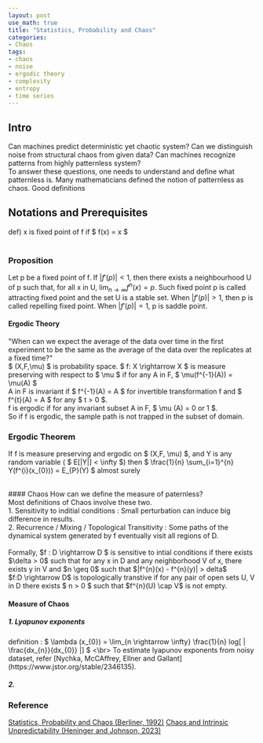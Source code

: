 ```yaml
---
layout: post
use_math: true
title: "Statistics, Probability and Chaos"
categories:
- Chaos
tags:
- chaos
- noise
- ergodic theory
- complexity
- entropy
- time series
---
```


<h2> Intro </h2>
Can machines predict deterministic yet chaotic system? Can we distinguish noise from structural chaos from given data? Can machines recognize patterns from highly patternless system?
<br/>
To answer these questions, one needs to understand and define what patternless is. Many mathematicians defined the notion of patternless as chaos. Good definitions  
<br/>

<h2> Notations and Prerequisites </h2>
def) x is fixed point of f if $ f(x) = x $
<br/>
<br/>

### Proposition
Let p be a fixed point of f. If $|f'(p)| < 1$, then there exists a neighbourhood U of p such that, for all x in U, $\lim_{n \rightarrow \infty} f^{n}(x) = p.$ Such fixed point p is called attracting fixed point and the set U is a stable set. When $|f'(p)| > 1$, then p is called repelling fixed point. When $|f'(p)| = 1$, p is saddle point.

<h4> Ergodic Theory </h4>
"When can we expect the average of the data over time in the first experiment to be the same as the average of the data over the replicates at a fixed time?"
<br/>
$ (X,F,\mu) $ is probability space. $ f: X \rightarrow X $ is measure preserving with respect to $ \mu $ if for any A in F, $ \mu(f^{-1}(A)) = \mu(A) $
<br/> 
A in F is invariant if $ f^{-1}(A) = A $ for invertible transformation f and $ f^{t}(A) = A $ for any $ t > 0 $.
<br/>
f is ergodic if for any invariant subset A in F, $ \mu (A) = 0 or 1 $. 
<br/> So if  f is ergodic, the sample path is not trapped in the subset of domain.
<br/>

### Ergodic Theorem
If f is measure preserving and ergodic on $ (X,F, \mu) $, and Y is any random variable ( $ E[|Y|] < \infty $) then $ \frac{1}{n} \sum_{i=1}^{n} Y(f^{i}(x_{0})) = E_{P}(Y) $ almost surely 


<br/>
#### Chaos
How can we define the measure of paternless?
<br/>
Most definitions of Chaos involve these two.<br/>
1. Sensitivity to inditial conditions : Small perturbation can induce big difference in results.<br/>
2. Recurrence / Mixing / Topological Transitivity : Some paths of the dynamical system generated by f eventually visit all regions of D.
<br/>
<br/>
Formally, $f : D \rightarrow D $ is sensitive to intial conditions if there exists $\delta >  0$ such that for any x in D and any neighborhood V of x, there exists y in V and $n \geq 0$ such that $|f^{n}(x) - f^{n}(y)| > delta$ <br/>
$f:D \rightarrow D$ is topologically transtive if for any pair of open sets U, V in D there exists $ n > 0 $ such that $f^{n}(U) \cap V$ is not empty.

<br/>
<h4>Measure of Chaos</h4>
<h5>1. Lyapunov exponents</h5>
definition : $ \lambda (x_{0}) = \lim_{n \rightarrow \infty} \frac{1}{n} log[ | \frac{dx_{n}}{dx_{0}} |] $
<\br>
To estimate lyapunov exponents from noisy dataset, refer [Nychka, McCAffrey, Ellner and Gallant](https://www.jstor.org/stable/2346135).

<h5>2. </h5>



### Reference
[Statistics, Probability and Chaos (Berliner, 1992)](https://pdodds.w3.uvm.edu/files/papers/others/1992/berliner1992a.pdf)
[Chaos and Intrinsic Unpredictability (Heninger and Johnson, 2023)](http://aiimpacts.org/wp-content/uploads/2023/04/Chaos-and-Intrinsic-Unpredictability.pdf)

